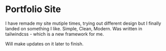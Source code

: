 # Portfolio Site

I have remade my site mutiple times, trying out different design but I finally landed on something I like. Simple, Clean, Modern. Was written in tailwindcss - which is a new framework for me.

Will make updates on it later to finish.